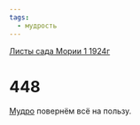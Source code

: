 ```yaml
---
tags:
  - мудрость
---
```


[Листы сада Мории 1 1924г](/agni/1924)

# 448
[Мудро](/tag/#мудрость) повернём всё на пользу.   

